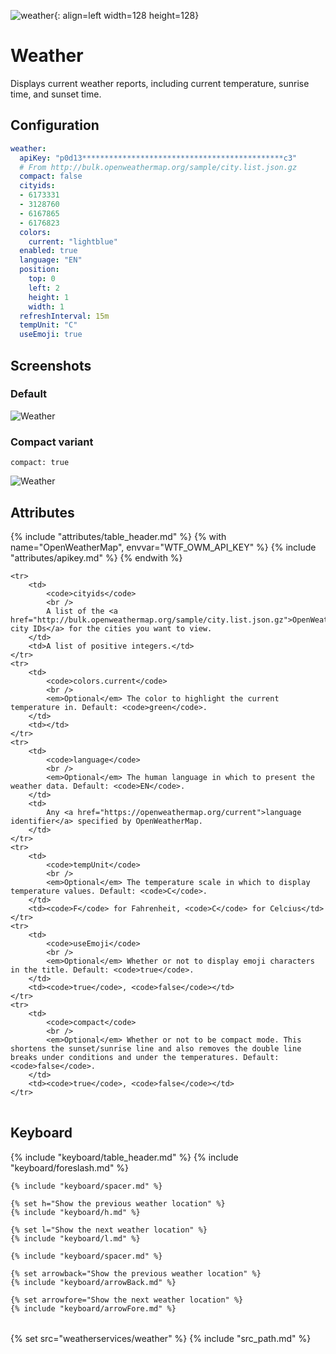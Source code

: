 ![weather](/assets/services/weather.jpg){: align=left width=128 height=128}

# Weather

Displays current weather reports, including current temperature, sunrise time, and sunset time.

## Configuration

```yaml
weather:
  apiKey: "p0d13*********************************************c3"
  # From http://bulk.openweathermap.org/sample/city.list.json.gz
  compact: false
  cityids:
  - 6173331
  - 3128760
  - 6167865
  - 6176823
  colors:
    current: "lightblue"
  enabled: true
  language: "EN"
  position:
    top: 0
    left: 2
    height: 1
    width: 1
  refreshInterval: 15m
  tempUnit: "C"
  useEmoji: true
```

## Screenshots
### Default
![Weather](/assets/modules/weather.png)

### Compact variant
`compact: true`

![Weather](/assets/modules/weather-compact.png)

## Attributes

<table>
  {% include "attributes/table_header.md" %}

  <tbody>
    {% with name="OpenWeatherMap", envvar="WTF_OWM_API_KEY" %}
        {% include "attributes/apikey.md" %}
    {% endwith %}

    <tr>
        <td>
            <code>cityids</code>
            <br />
            A list of the <a href="http://bulk.openweathermap.org/sample/city.list.json.gz">OpenWeatherMap city IDs</a> for the cities you want to view.
        </td>
        <td>A list of positive integers.</td>
    </tr>
    <tr>
        <td>
            <code>colors.current</code>
            <br />
            <em>Optional</em> The color to highlight the current temperature in. Default: <code>green</code>.
        </td>
        <td></td>
    </tr>
    <tr>
        <td>
            <code>language</code>
            <br />
            <em>Optional</em> The human language in which to present the weather data. Default: <code>EN</code>.
        </td> 
        <td>
            Any <a href="https://openweathermap.org/current">language identifier</a> specified by OpenWeatherMap.
        </td>
    </tr>
    <tr>
        <td>
            <code>tempUnit</code>
            <br />
            <em>Optional</em> The temperature scale in which to display temperature values. Default: <code>C</code>.
        </td>
        <td><code>F</code> for Fahrenheit, <code>C</code> for Celcius</td>
    </tr>
    <tr>
        <td>
            <code>useEmoji</code>
            <br />
            <em>Optional</em> Whether or not to display emoji characters in the title. Default: <code>true</code>.
        </td>
        <td><code>true</code>, <code>false</code></td>
    </tr>
    <tr>
        <td>
            <code>compact</code>
            <br />
            <em>Optional</em> Whether or not to be compact mode. This shortens the sunset/sunrise line and also removes the double line breaks under conditions and under the temperatures. Default: <code>false</code>.
        </td>
        <td><code>true</code>, <code>false</code></td>
    </tr>
  </tbody>
</table>

## Keyboard

<table>
  {% include "keyboard/table_header.md" %}

  <tbody>
    {% include "keyboard/foreslash.md" %}

    {% include "keyboard/spacer.md" %}

    {% set h="Show the previous weather location" %}
    {% include "keyboard/h.md" %}

    {% set l="Show the next weather location" %}
    {% include "keyboard/l.md" %}

    {% include "keyboard/spacer.md" %}

    {% set arrowback="Show the previous weather location" %}
    {% include "keyboard/arrowBack.md" %}

    {% set arrowfore="Show the next weather location" %}
    {% include "keyboard/arrowFore.md" %}
  </tbody>
</table>

{% set src="weatherservices/weather" %}
{% include "src_path.md" %}
